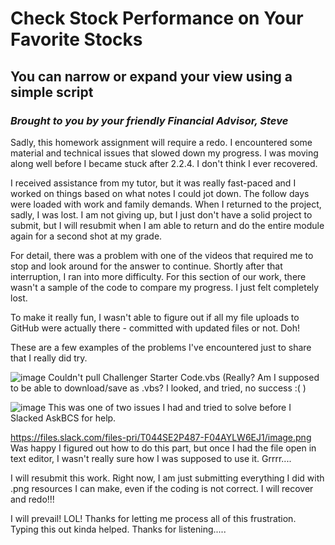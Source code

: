 # Check Stock Performance on Your Favorite Stocks 
## You can narrow or expand your view using a simple script
### _Brought to you by your friendly Financial Advisor, Steve_

Sadly, this homework assignment will require a redo. I encountered some material and technical issues that slowed down my progress. I was moving along well before I became stuck after 2.2.4. I don't think I ever recovered. 

I received assistance from my tutor, but it was really fast-paced and I worked on things based on what notes I could jot down. The follow days were loaded with work and family demands. When I returned to the project, sadly, I was lost. I am not giving up, but I just don't have a solid project to submit, but I will resubmit when I am able to return and do the entire module again for a second shot at my grade.

For detail, there was a problem with one of the videos that required me to stop and look around for the answer to continue. Shortly after that interruption, I ran into more difficulty. For this section of our work, there wasn't a sample of the code to compare my progress.  I just felt completely lost.

To make it really fun, I wasn't able to figure out if all my file uploads to GitHub were actually there - committed with updated files or not. Doh!

These are a few examples of the problems I've encountered just to share that I really did try.

![image](https://user-images.githubusercontent.com/116729611/202017482-de55bd85-6dc9-470a-bba8-dcb1c2a64f74.png)
Couldn't pull Challenger Starter Code.vbs  (Really? Am I supposed to be able to download/save as .vbs? I looked, and tried, no success :( )

![image](https://user-images.githubusercontent.com/116729611/202017327-3dd2532a-03d0-4fbc-88f0-f3b134bbf5a2.png)
This was one of two issues I had and tried to solve before I Slacked AskBCS for help. 

https://files.slack.com/files-pri/T044SE2P487-F04AYLW6EJ1/image.png
Was happy I figured out how to do this part, but once I had the file open in text editor, I wasn't really sure how I was supposed to use it. Grrrr....

I will resubmit this work. Right now, I am just submitting everything I did with .png resources I can make, even if the coding is not correct. I will recover and redo!!!

I will prevail! 
LOL! Thanks for letting me process all of this frustration. Typing this out kinda helped. Thanks for listening.....
